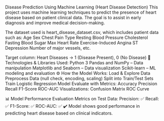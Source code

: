 Disease Prediction Using Machine Learning (Heart Disease Detection)
This project uses machine learning techniques to predict the presence of heart disease based on patient clinical data. The goal is to assist in early diagnosis and improve medical decision-making.

The dataset used is heart_disease_dataset.csv,
which includes patient data such as:
Age
Sex
Chest Pain Type
Resting Blood Pressure
Cholesterol
Fasting Blood Sugar
Max Heart Rate
Exercise-Induced Angina
ST Depression
Number of major vessels, etc.

Target column:
Heart Diseases → 1 (Disease Present), 0 (No Disease)
🧠 Technologies & Libraries Used:
  Python 3
  Pandas and NumPy – Data manipulation
  Matplotlib and Seaborn – Data visualization
  Scikit-learn – ML modeling and evaluation
⚙️ How the Model Works:
   Load & Explore Data
   Preprocess Data (null check, encoding, scaling)
   Split into Train/Test Sets
   Train Logistic Regression Model
Evaluate with Metrics:
   Accuracy
   Precision
   Recall
   F1-Score
   ROC-AUC
Visualizations:
  Confusion Matrix
  ROC Curve

📊 Model Performance
Evaluation Metrics on Test Data:
Precision: ✅
Recall: ✅
F1-Score: ✅
ROC-AUC: ✅
✔️ Model shows good performance in predicting heart disease based on clinical indicators.
